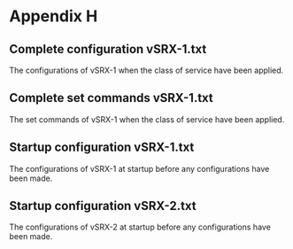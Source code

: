 # Appendix H
## Complete configuration vSRX-1.txt
The configurations of vSRX-1 when the class of service have been applied.
## Complete set commands vSRX-1.txt
The set commands of vSRX-1 when the class of service have been applied.
## Startup configuration vSRX-1.txt
The configurations of vSRX-1 at startup before any configurations have been made.
## Startup configuration vSRX-2.txt
The configurations of vSRX-2 at startup before any configurations have been made.
